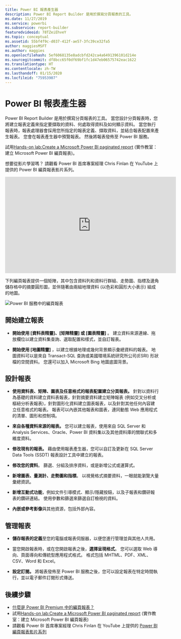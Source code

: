 ```yaml
---
title: Power BI 報表產生器
description: Power BI Report Builder 是用於撰寫分頁報表的工具。
ms.date: 11/27/2019
ms.service: powerbi
ms.subservice: report-builder
featuredvideoid: 78TZeiEhveY
ms.topic: conceptual
ms.assetid: 55bf4f9c-d037-412f-ae57-3fc39ce32fa5
author: maggiesMSFT
ms.author: maggies
ms.openlocfilehash: 5ef6068135e8adcbfd242ca4a6491396101d214e
ms.sourcegitcommit: df8bcc65f0df69bf1fc1d47eb06575742eac1622
ms.translationtype: HT
ms.contentlocale: zh-TW
ms.lasthandoff: 01/15/2020
ms.locfileid: "75953907"
---
```

# <a name="power-bi-report-builder"></a>Power BI 報表產生器

 Power BI Report Builder 是用於撰寫分頁報表的工具。  當您設計分頁報表時，您將建立報表定義來指定要擷取的資料、何處取得資料及如何顯示資料。 當您執行報表時，報表處理器會採用您所指定的報表定義、擷取資料，並結合報表配置來產生報表。 您會在報表產生器中預覽報表。 然後將報表發佈至 Power BI 服務。

試用[Hands-on lab:Create a Microsoft Power BI paginated report](https://www.microsoft.com/handsonlabs/selfpacedlabs/details/SQ00208) (實作教室：建立 Microsoft Power BI 編頁報表)。

想要從影片學習嗎？ 請觀看 Power BI 首席專案經理 Chris Finlan 在 YouTube 上提供的 Power BI 編頁報表影片系列。

<iframe width="560" height="315" src="https://www.youtube.com/embed/78TZeiEhveY?list=PLx7LcKtN_gq-JVzM6L8xNNxX7kts-KflJ" frameborder="0" allowfullscreen></iframe>

下列編頁報表提供一個矩陣，其中包含資料列和資料行群組、走勢圖、指標及邊角儲存格中的摘要圓形圖，並伴隨著由兩組地理資料 (以色彩和圓形大小表示) 組成的地圖。  

![Power BI 服務中的編頁報表](media/report-builder-power-bi/report-builder-get-started-paginated-report.png)

##  <a name="JumpStartReptCreation"></a> 開始建立報表  
 
-   **開始使用 [資料表精靈]、[矩陣精靈] 或 [圖表精靈]** 。 建立資料來源連線、拖放欄位以建立資料集查詢、選取配置和樣式，並自訂報表。  
  
-   **開始使用 [地圖精靈]** ，以建立根據地理或幾何背景顯示彙總資料的報表。 地圖資料可以是來自 Transact-SQL 查詢或美國環境系統研究所公司(ESRI) 形狀檔的空間資料。 您還可以加入 Microsoft Bing 地圖底圖背景。  

##  <a name="DesignRept"></a> 設計報表  
  
-   **使用資料表、矩陣、圖表及任意格式的報表配置建立分頁報表。** 針對以資料行為基礎的資料建立資料表報表，針對摘要資料建立矩陣報表 (例如交叉分析或樞紐分析表報表)，針對圖形化資料建立圖表報表，以及針對其他任何內容建立任意格式的報表。 報表可以內嵌其他報表和圖表，連同動態 Web 應用程式的清單、圖形和控制項。  
  
-   **來自各種資料來源的報表。** 您可以建立報表，使用來自 SQL Server 和 Analysis Services、Oracle、Power BI 資料集以及其他資料庫的關聯式和多維度資料。  
  
-   **修改現有的報表。** 藉由使用報表產生器，您可以自訂及更新在 SQL Server Data Tools (SSDT) 報表設計工具中建立的報表。  
  
-   **修改您的資料**。 篩選、分組及排序資料，或是新增公式或運算式。  

-   **新增圖表、量測計、走勢圖和指標**。 以視覺格式摘要資料，一眼就能瀏覽大量彙總資訊。  
  
-   **新增互動式功能**，例如文件引導模式、顯示/隱藏按鈕，以及子報表和鑽研報表的鑽研連結。 使用參數和篩選來篩選自訂檢視的資料。  
  
-   **內嵌或參考影像**與其他資源，包括外部內容。  
  
##  <a name="ManageRpt"></a> 管理報表  
  
-   **儲存報表的定義**至您的電腦或報表伺服器，以便您進行管理並與其他人共用。  
  
-   當您開啟報表時，或在您開啟報表之後，**選擇呈現格式**。 您可以選取 Web 導向、頁面導向和傳統型應用程式格式。 格式包括 MHTML、PDF、XML、CSV、Word 和 Excel。  
  
-   **設定訂閱。** 將報表發佈至 Power BI 服務之後，您可以設定報表在特定時間執行，並以電子郵件訂閱形式傳送。  

## <a name="next-steps"></a>後續步驟

- [什麼是 Power BI Premium 中的編頁報表？](paginated-reports-report-builder-power-bi.md)
- 試用[Hands-on lab:Create a Microsoft Power BI paginated report](https://www.microsoft.com/handsonlabs/selfpacedlabs/details/SQ00208) (實作教室：建立 Microsoft Power BI 編頁報表)
- 請觀看 Power BI 首席專案經理 Chris Finlan 在 YouTube 上提供的 [Power BI 編頁報表影片系列](https://www.youtube.com/watch?v=78TZeiEhveY&list=PLx7LcKtN_gq-JVzM6L8xNNxX7kts-KflJ)